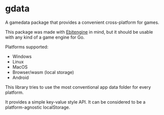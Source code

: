 # gdata

A gamedata package that provides a convenient cross-platform for games.

This package was made with [Ebitengine](https://github.com/hajimehoshi/ebiten/) in mind, but it should be usable with any kind of a game engine for Go.

Platforms supported:

* Windows
* Linux
* MacOS
* Browser/wasm (local storage)
* Android

This library tries to use the most conventional app data folder for every platform.

It provides a simple key-value style API. It can be considered to be a platform-agnostic localStorage.
